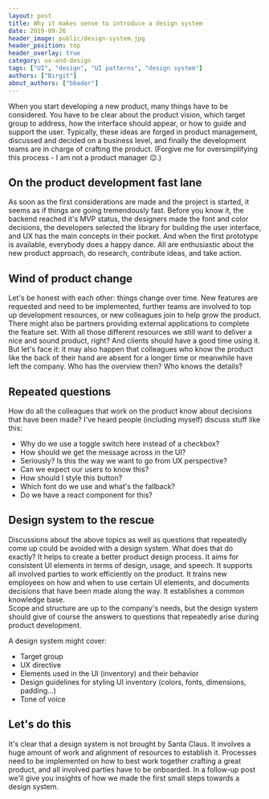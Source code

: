 ```yaml
---
layout: post
title: Why it makes sense to introduce a design system
date: 2019-09-26
header_image: public/design-system.jpg
header_position: top
header_overlay: true
category: ux-and-design
tags: ["UI", "design", "UI patterns", "design system"]
authors: ["Birgit"]
about_authors: ["bbader"]
---
```


When you start developing a new product, many things have to be considered.
You have to be clear about the product vision, which target group to address, how the interface should appear, or how to guide and support the user.
Typically, these ideas are forged in product management, discussed and decided on a business level, and finally the development teams are in charge of crafting the product.
(Forgive me for oversimplifying this process - I am not a product manager 😉.)

## On the product development fast lane

As soon as the first considerations are made and the project is started, it seems as if things are going tremendously fast.
Before you know it, the backend reached it's MVP status, the designers made the font and color decisions, the developers selected the library for building the user interface, and UX has the main concepts in their pocket.
And when the first prototype is available, everybody does a happy dance.
All are enthusiastic about the new product approach, do research, contribute ideas, and take action.

## Wind of product change

Let's be honest with each other: things change over time.
New features are requested and need to be implemented, further teams are involved to top up development resources, or new colleagues join to help grow the product.
There might also be partners providing external applications to complete the feature set.
With all those different resources we still want to deliver a nice and sound product, right?
And clients should have a good time using it.
But let's face it: it may also happen that colleagues who know the product like the back of their hand are absent for a longer time or meanwhile have left the company.
Who has the overview then?
Who knows the details?

## Repeated questions

How do all the colleagues that work on the product know about decisions that have been made?
I've heard people (including myself) discuss stuff like this:

* Why do we use a toggle switch here instead of a checkbox?
* How should we get the message across in the UI?
* Seriously? Is this the way we want to go from UX perspective?
* Can we expect our users to know this?
* How should I style this button?
* Which font do we use and what's the fallback?
* Do we have a react component for this?

## Design system to the rescue

Discussions about the above topics as well as questions that repeatedly come up could be avoided with a design system.
What does that do exactly?
It helps to create a better product design process.
It aims for consistent UI elements in terms of design, usage, and speech.
It supports all involved parties to work efficiently on the product.
It trains new employees on how and when to use certain UI elements, and documents decisions that have been made along the way.
It establishes a common knowledge base. <br>
Scope and structure are up to the company's needs, but the design system should give of course the answers to questions that repeatedly arise during product development.

A design system might cover:

* Target group
* UX directive
* Elements used in the UI (inventory) and their behavior
* Design guidelines for styling UI inventory (colors, fonts, dimensions, padding...)
* Tone of voice

## Let's do this

It's clear that a design system is not brought by Santa Claus.
It involves a huge amount of work and alignment of resources to establish it.
Processes need to be implemented on how to best work together crafting a great product, and all involved parties have to be onboarded.
In a follow-up post we'll give you insights of how we made the first small steps towards a design system.